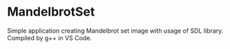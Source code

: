# MandelbrotSet
Simple application creating Mandelbrot set image with usage of SDL library.
Compiled by g++ in VS Code.
